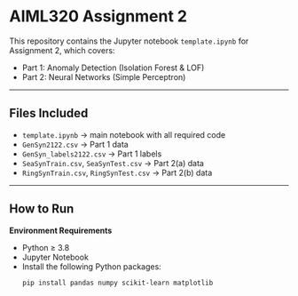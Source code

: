 # AIML320 Assignment 2

This repository contains the Jupyter notebook `template.ipynb` for Assignment 2, which covers:
- Part 1: Anomaly Detection (Isolation Forest & LOF)
- Part 2: Neural Networks (Simple Perceptron)

---

## Files Included

- `template.ipynb` → main notebook with all required code
- `GenSyn2122.csv` → Part 1 data
- `GenSyn_labels2122.csv` → Part 1 labels
- `SeaSynTrain.csv`, `SeaSynTest.csv` → Part 2(a) data
- `RingSynTrain.csv`, `RingSynTest.csv` → Part 2(b) data

---

##  How to Run

**Environment Requirements**
- Python ≥ 3.8  
- Jupyter Notebook  
- Install the following Python packages:
  ```bash
  pip install pandas numpy scikit-learn matplotlib
